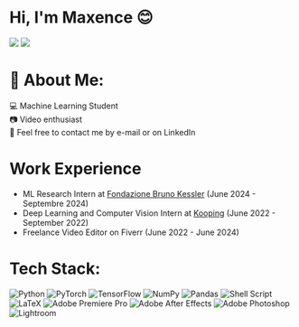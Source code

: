 # Hi, I'm Maxence 😊

[![](https://img.shields.io/badge/LinkedIn-0077B5?style=for-the-badge&logo=linkedin&logoColor=white)](https://www.linkedin.com/in/maxence-lasbordes/) [![](https://img.shields.io/badge/Website-black?style=for-the-badge&logo=GitHub&logoColor=white)](https://maxlsb.github.io/)

# 💫 About Me:

💻 Machine Learning Student <br>📷 Video enthusiast<br>💬 Feel free to contact me by e-mail or on LinkedIn

# Work Experience

- ML Research Intern at [Fondazione Bruno Kessler](https://www.fbk.eu/en/) (June 2024 - Septembre 2024)
- Deep Learning and Computer Vision Intern at [Kooping](https://www.pole-tes.com/adherent/kooping/) (June 2022 - September 2022)
- Freelance Video Editor on Fiverr (June 2022 - June 2024)

# Tech Stack:
![Python](https://img.shields.io/badge/python-3670A0?style=for-the-badge&logo=python&logoColor=ffdd54) ![PyTorch](https://img.shields.io/badge/PyTorch-orange?style=for-the-badge&logo=pytorch&logoColor=white) ![TensorFlow](https://img.shields.io/badge/TensorFlow-FFC00B?style=for-the-badge&logo=tensorflow&logoColor=white) ![NumPy](https://img.shields.io/badge/numpy-%23013243.svg?style=for-the-badge&logo=numpy&logoColor=white) ![Pandas](https://img.shields.io/badge/pandas-%23150458.svg?style=for-the-badge&logo=pandas&logoColor=white) ![Shell Script](https://img.shields.io/badge/shell_script-%23121011.svg?style=for-the-badge&logo=gnu-bash&logoColor=white) ![LaTeX](https://img.shields.io/badge/latex-%23008080.svg?style=for-the-badge&logo=latex&logoColor=white) ![Adobe Premiere Pro](https://img.shields.io/badge/Adobe%20Premiere%20Pro-9999FF.svg?style=for-the-badge&logo=Adobe%20Premiere%20Pro&logoColor=white) ![Adobe After Effects](https://img.shields.io/badge/Adobe%20After%20Effects-9999FF.svg?style=for-the-badge&logo=Adobe%20After%20Effects&logoColor=white) ![Adobe Photoshop](https://img.shields.io/badge/adobephotoshop-%2331A8FF.svg?style=for-the-badge&logo=adobephotoshop&logoColor=white) ![Lightroom](https://img.shields.io/badge/Lightroom-blue?style=for-the-badge&logo=adobe&logoColor=white)
